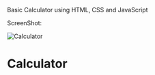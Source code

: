 Basic Calculator using HTML, CSS and JavaScript

ScreenShot:

![Calculator](https://user-images.githubusercontent.com/81694983/118594085-71778d00-b7c6-11eb-8445-f1278cfb270c.png)

# Calculator

